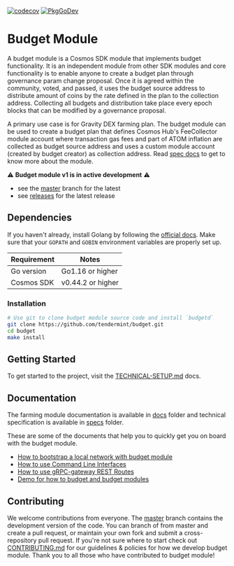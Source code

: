 [![codecov](https://codecov.io/gh/tendermint/budget/branch/master/graph/badge.svg)](https://codecov.io/gh/tendermint/budget?branch=master)
[![PkgGoDev](https://pkg.go.dev/badge/github.com/tendermint/budget)](https://pkg.go.dev/github.com/tendermint/budget)

# Budget Module

A budget module is a Cosmos SDK module that implements budget functionality. It is an independent module from other SDK modules and core functionality is to enable anyone to create a budget plan through governance param change proposal. Once it is agreed within the community, voted, and passed, it uses the budget source address to distribute amount of coins by the rate defined in the plan to the collection address. Collecting all budgets and distribution take place every epoch blocks that can be modified by a governance proposal.

A primary use case is for Gravity DEX farming plan. The budget module can be used to create a budget plan that defines Cosmos Hub's FeeCollector module account where transaction gas fees and part of ATOM inflation are collected as budget source address and uses a custom module account (created by budget creator) as collection address. Read [spec docs](./x/budget/spec/01_concepts.md) to get to know more about the module.

⚠ **Budget module v1 is in active development** ⚠ 
- see the [master](https://github.com/tendermint/budget/tree/master) branch for the latest
- see [releases](https://github.com/tendermint/budget/releases) for the latest release

## Dependencies

If you haven't already, install Golang by following the [official docs](https://golang.org/doc/install). Make sure that your `GOPATH` and `GOBIN` environment variables are properly set up.

Requirement | Notes
----------- | -----------------
Go version  | Go1.16 or higher
Cosmos SDK  | v0.44.2 or higher

### Installation

```bash
# Use git to clone budget module source code and install `budgetd`
git clone https://github.com/tendermint/budget.git
cd budget
make install
```

## Getting Started

To get started to the project, visit the [TECHNICAL-SETUP.md](./TECHNICAL-SETUP.md) docs.

## Documentation

The farming module documentation is available in [docs](./docs) folder and technical specification is available in [specs](https://github.com/tendermint/budget/blob/master/x/budget/spec/README.md) folder. 

These are some of the documents that help you to quickly get you on board with the budget module.

- [How to bootstrap a local network with budget module](./docs/Tutorials/localnet)
- [How to use Command Line Interfaces](./docs/How-To/cli)
- [How to use gRPC-gateway REST Routes](./docs/How-To)
- [Demo for how to budget and budget modules](https://github.com/tendermint/farming/blob/master/docs/Tutorials/demo/budget_with_farming.md)

## Contributing

We welcome contributions from everyone. The [master](https://github.com/tendermint/budget/tree/master) branch contains the development version of the code. You can branch of from master and create a pull request, or maintain your own fork and submit a cross-repository pull request. If you're not sure where to start check out [CONTRIBUTING.md](./CONTRIBUTING.md) for our guidelines & policies for how we develop budget module. Thank you to all those who have contributed to budget module!
